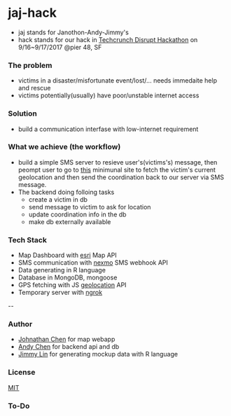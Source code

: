 # jaj-hack
- jaj stands for Janothon-Andy-Jimmy's 
- hack stands for our hack in [Techcrunch Disrupt Hackathon](https://techcrunch.com/event-info/disrupt-sf-2017/disrupt-sf-20thon/) on 9/16~9/17/2017 @pier 48, SF

### The problem
- victims in a disaster/misfortunate event/lost/... needs immedaite help and rescue
- victims potentially(usually) have poor/unstable internet access

### Solution
- build a communication interfase with low-internet requirement

### What we achieve (the workflow)
- build a simple SMS server to resieve user's(victims's) message, then peompt user to go to [this](http://www.amazingandyyy.com/jaj-hack/) minimunal site to fetch the victim's current geolocation and then send the coordination back to our server via SMS message.
- The backend doing folloing tasks
  - create a victim in db 
  - send message to victim to ask for location
  - update coordination info in the db
  - make db externally available

### Tech Stack
- Map Dashboard with [esri](https://www.esri.com/en-us/home) Map API
- SMS communication with [nexmo](https://developer.nexmo.com/) SMS webhook API
- Data generating in R language
- Database in MongoDB, mongoose
- GPS fetching with JS [geolocation](https://developer.mozilla.org/en-US/docs/Web/API/Geolocation/Using_geolocation) API
- Temporary server with [ngrok](https://ngrok.com/)

-- 
### Author
- [Johnathan Chen](https://github.com/johnathanachen) for map webapp
- [Andy Chen](https://github.com/amazingandyyy) for backend api and db
- [Jimmy Lin](https://github.com/mcknote) for generating mockup data with R language

### License
[MIT](https://github.com/amazingandyyy/jaj-hack/blob/master/LICENSE)

### To-Do

